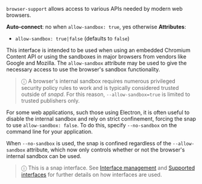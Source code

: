 `browser-support` allows access to various APIs needed by modern web browsers.

**Auto-connect**: no when `allow-sandbox: true`, yes otherwise
**Attributes**:
  * `allow-sandbox: true|false` (defaults to ``false``)

This interface is intended to be used when using an embedded Chromium Content API or using the sandboxes in major browsers from vendors like Google and Mozilla. The ``allow-sandbox`` attribute may be used to give the necessary access to use the browser's sandbox functionality.

> ⓘ A browser's internal sandbox requires numerous privileged security policy rules to work and is typically considered trusted outside of *snapd*. For this reason, `--allow-sandbox=true` is limited to trusted publishers only. 

For some web applications, such those using Electron, it is often useful to disable the internal sandbox and rely on strict confinement, forcing the snap to use `allow-sandbox: false`. To do this, specify `--no-sandbox` on the command line for your application.

When `--no-sandbox` is used, the snap is confined regardless of the `--allow-sandbox` attribute, which now only controls whether or not the browser's internal sandbox can be used.

> ⓘ  This is a snap interface. See [Interface management](/t/interface-management/6154) and [Supported interfaces](/t/supported-interfaces/7744) for further details on how interfaces are used.